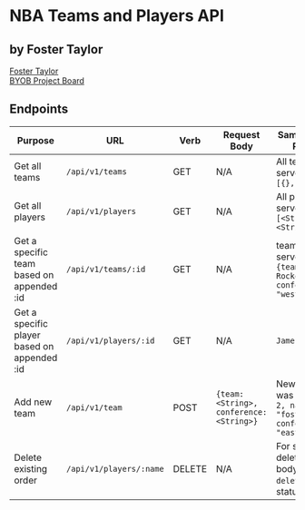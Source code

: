 # NBA Teams and Players API
## by Foster Taylor
[Foster Taylor](https://github.com/foster55f)
<br>
[BYOB Project Board](https://github.com/users/foster55f/projects/2)



## Endpoints

| Purpose | URL | Verb | Request Body | Sample Success Response |
|----|----|----|----|----|
| Get all teams |`/api/v1/teams`| GET | N/A | All teams on the server: `{teams: [{}, {}, ...]}` |
| Get all players |`/api/v1/players`| GET | N/A | All players on the server: `Players: [<String>, <String>, ...]` |
| Get a specific team based on appended :id |`/api/v1/teams/:id`| GET | N/A | team on the server: `{team:"Houston Rockets", conference: "western"}` |
| Get a specific player based on appended :id |`/api/v1/players/:id`| GET | N/A | `James Harden` |
| Add new team |`/api/v1/team`| POST | `{team: <String>, conference: <String>}` | New team that was added: `{id: 2, name: "foster", conference:  "eastern"}` |
| Delete existing order |`/api/v1/players/:name`| DELETE | N/A | For successful deletion:response body `${name} deleted`(only 200 status code) |